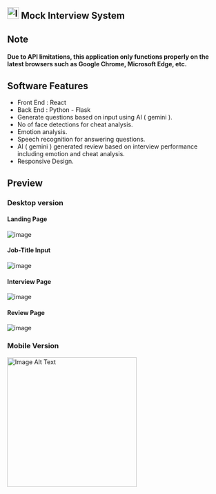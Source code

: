 ## <img src="https://github.com/MeghanathShetty/Mock-Interview-System-Python/assets/127648939/afd19053-6bfd-4100-b859-55cd25bbd66f" alt="Image Alt Text" style="width:27px;" /> Mock Interview System

## Note
#### Due to API limitations, this application only functions properly on the latest browsers such as Google Chrome, Microsoft Edge, etc.

## Software Features
* Front End : React
* Back End : Python - Flask
* Generate questions based on input using AI ( gemini ).
* No of face detections for cheat analysis.
* Emotion analysis.
* Speech recognition for answering questions.
* AI ( gemini ) generated review based on interview performance including emotion and cheat analysis.
* Responsive Design.

## Preview
### Desktop version
#### Landing Page
![image](https://github.com/MeghanathShetty/Mock-Interview-System-Python/assets/127648939/80b66b7f-f86e-4ffd-b185-b3f57e4e9a02)
#### Job-Title Input
![image](https://github.com/MeghanathShetty/Mock-Interview-System-Python/assets/127648939/263c8ffe-79a2-4dc7-9096-48e0043b23b0)

#### Interview Page
![image](https://github.com/MeghanathShetty/Mock-Interview-System-Python/assets/127648939/03e1d7b1-0405-4827-8841-87d83d7541be)

#### Review Page
![image](https://github.com/MeghanathShetty/Mock-Interview-System-Python/assets/127648939/618aadb0-5881-4410-a815-e06e9410963b)

### Mobile Version
<img src="https://github.com/MeghanathShetty/Mock-Interview-System-Python/assets/127648939/4d6acbca-6144-4aba-8d4e-3540b308fc9f" alt="Image Alt Text" style="width:300px;" />